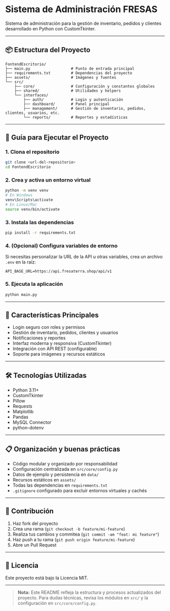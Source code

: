 # Sistema de Administración FRESAS

Sistema de administración para la gestión de inventario, pedidos y clientes desarrollado en Python con CustomTkinter.

---

## 📦 Estructura del Proyecto

```
FontendEscritorio/
├── main.py                  # Punto de entrada principal
├── requirements.txt         # Dependencias del proyecto
├── assets/                  # Imágenes y fuentes
└── src/
    ├── core/                # Configuración y constantes globales
    ├── shared/              # Utilidades y helpers
    └── interfaces/
        ├── auth/            # Login y autenticación
        ├── dashboard/       # Panel principal
        ├── management/      # Gestión de inventario, pedidos, clientes, usuarios, etc.
        └── reports/         # Reportes y estadísticas
```

---

## 🚀 Guía para Ejecutar el Proyecto

### 1. Clona el repositorio

```bash
git clone <url-del-repositorio>
cd FontendEscritorio
```

### 2. Crea y activa un entorno virtual

```bash
python -m venv venv
# En Windows
venv\Scripts\activate
# En Linux/Mac
source venv/bin/activate
```

### 3. Instala las dependencias

```bash
pip install -r requirements.txt
```

### 4. (Opcional) Configura variables de entorno

Si necesitas personalizar la URL de la API u otras variables, crea un archivo `.env` en la raíz:

```
API_BASE_URL=https://api.fresaterra.shop/api/v1
```

### 5. Ejecuta la aplicación

```bash
python main.py
```

---

## 📝 Características Principales

- Login seguro con roles y permisos
- Gestión de inventario, pedidos, clientes y usuarios
- Notificaciones y reportes
- Interfaz moderna y responsiva (CustomTkinter)
- Integración con API REST (configurable)
- Soporte para imágenes y recursos estáticos

---

## 🛠️ Tecnologías Utilizadas

- Python 3.11+
- CustomTkinter
- Pillow
- Requests
- Matplotlib
- Pandas
- MySQL Connector
- python-dotenv

---

## 📋 Organización y buenas prácticas

- Código modular y organizado por responsabilidad
- Configuración centralizada en `src/core/config.py`
- Datos de ejemplo y persistencia en `data/`
- Recursos estáticos en `assets/`
- Todas las dependencias en `requirements.txt`
- `.gitignore` configurado para excluir entornos virtuales y cachés

---

## 🤝 Contribución

1. Haz fork del proyecto
2. Crea una rama (`git checkout -b feature/mi-feature`)
3. Realiza tus cambios y commitea (`git commit -am "feat: mi feature"`)
4. Haz push a tu rama (`git push origin feature/mi-feature`)
5. Abre un Pull Request

---

## 📄 Licencia

Este proyecto está bajo la Licencia MIT.

---

> **Nota:** Este README refleja la estructura y procesos actualizados del proyecto. Para dudas técnicas, revisa los módulos en `src/` y la configuración en `src/core/config.py`.
